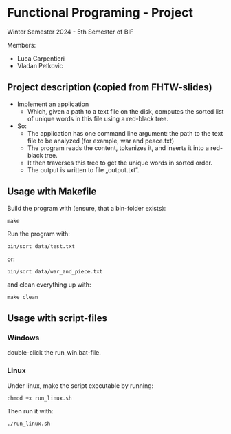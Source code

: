 # Functional Programing - Project

Winter Semester 2024 - 5th Semester of BIF

Members:
- Luca Carpentieri
- Vladan Petkovic

## Project description (copied from FHTW-slides)
- Implement an application
    - Which, given a path to a text file on the disk, computes the sorted list of
unique words in this file using a red-black tree.
- So:
    - The application has one command line argument: the path to the text file to
be analyzed (for example, war and peace.txt)
    - The program reads the content, tokenizes it, and inserts it into a red-black
tree.
    - It then traverses this tree to get the unique words in sorted order.
    - The output is written to file „output.txt“.

## Usage with Makefile
Build the program with (ensure, that a bin-folder exists):
```
make
```
Run the program with:
```
bin/sort data/test.txt
```
or:
```
bin/sort data/war_and_piece.txt
```

and clean everything up with:
```
make clean
```

## Usage with script-files

### Windows
double-click the run_win.bat-file.

### Linux
Under linux, make the script executable by running:
```
chmod +x run_linux.sh
```
Then run it with:
```
./run_linux.sh
```
